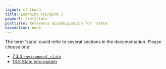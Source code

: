 ```yaml
---
layout: cf-learn
title: Learning CFEngine 3
pageurl: /ref/state
posttitle: Reference disambiguation for 'state'
navsection: none
---
```


The term 'state' could refer to several sections in the documentation. Please choose one:

- [7.3.4 <code>environment_state</code>](https://cfengine.com/manuals/cf3-reference#environment_state-in-environments)
- [13.5 State information](https://cfengine.com/manuals/cf3-reference#State-information)
